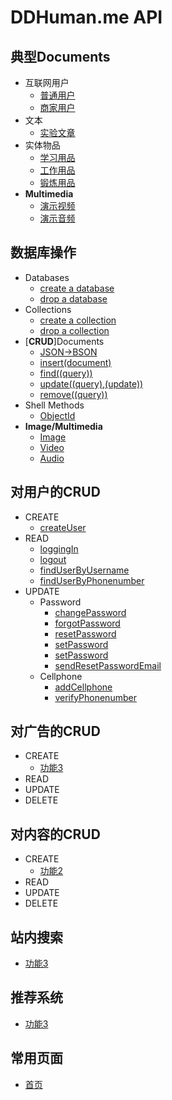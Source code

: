 # DDHuman.me API

## 典型Documents

- 互联网用户
	- [普通用户](/chapters/典型Documents/普通用户.md)
	- [商家用户](/chapters/典型Documents/商家用户.md)	
- 文本
	- [实验文章](/chapters/典型Documents/实验文章.md)
- 实体物品
	- [学习用品](/chapters/典型Documents/学习用品.md)
	- [工作用品](/chapters/典型Documents/工作用品.md)
	- [锻炼用品](/chapters/典型Documents/锻炼用品.md)
- **Multimedia**
	- [演示视频](/chapters/典型Documents/演示视频.md)
	- [演示音频](/chapters/典型Documents/演示音频.md)

## 数据库操作

- Databases
	- [create a database](/chapters/数据库操作/create-a-database.md)
	- [drop a database](/chapters/数据库操作/drop-a-database.md)
- Collections
	- [create a collection](/chapters/数据库操作/create-a-collection.md)
	- [drop a collection](/chapters/数据库操作/drop-a-collection.md)
- [**CRUD**]Documents
	- [JSON->BSON](/chapters/数据库操作/JSON-BSON.md)
	- [insert(document)](/chapters/数据库操作/insert(document).md)
	- [find((query))](/chapters/数据库操作/find((query)).md)
	- [update((query),(update))](/chapters/数据库操作/update((query),(update)).md)
	- [remove((query))](/chapters/数据库操作/remove((query)).md)
- Shell Methods
	- [ObjectId](/chapters/数据库操作/ObjectId.md)
- **Image/Multimedia**
	- [Image](/chapters/数据库操作/Image.md)
	- [Video](/chapters/数据库操作/Video.md)
	- [Audio](/chapters/数据库操作/Audio.md)

## 对用户的CRUD
- CREATE
  - [createUser](/chapters/对用户的CRUD/createUser.md)
- READ
  - [loggingIn](/chapters/对用户Documents的CRUD/loggingIn.md)
  - [logout](/chapters/对用户Documents的CRUD/logout.md)
  - [findUserByUsername](/chapters/对用户Documents的CRUD/findUserByUsername.md)
  - [findUserByPhonenumber](/chapters/对用户Documents的CRUD/findUserByPhonenumber.md)
- UPDATE
  - Password
    - [changePassword](/chapters/对用户Documents的CRUD/changePassword.md)
    - [forgotPassword](/chapters/对用户Documents的CRUD/forgotPassword.md)
    - [resetPassword](/chapters/对用户Documents的CRUD/resetPassword.md)
    - [setPassword](/chapters/对用户Documents的CRUD/setPassword.md)
    - [setPassword](/chapters/对用户Documents的CRUD/setPassword.md)
    - [sendResetPasswordEmail](/chapters/对用户Documents的CRUD/sendResetPasswordEmail.md)
  - Cellphone
    - [addCellphone](/chapters/对用户Documents的CRUD/addCellphone.md)
    - [verifyPhonenumber](/chapters/对用户Documents的CRUD/verifyPhonenumbere.md)

## 对广告的CRUD
- CREATE
  - [功能3](/chapters/对广告Documents的CRUD/功能3.md)
- READ
- UPDATE
- DELETE

## 对内容的CRUD
- CREATE
  - [功能2](/chapters/对内容Documents的CRUD/功能2.md)
- READ
- UPDATE
- DELETE

## 站内搜索
- [功能3](/chapters/站内搜索/功能3.md)

## 推荐系统
- [功能3](/chapters/推荐搜索/功能3.md)

## 常用页面
- [首页](/chapters/常用页面/首页.md)